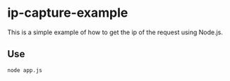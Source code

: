 # ip-capture-example

This is a simple example of how to get the ip of the request using Node.js.

## Use

```
node app.js
```
